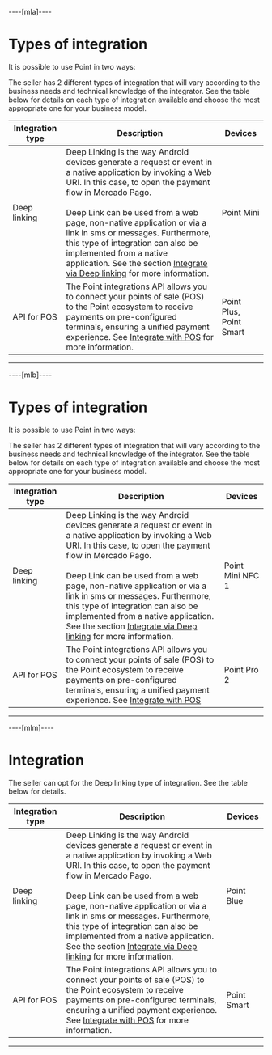 ----[mla]----
# Types of integration

It is possible to use Point in two ways:

The seller has 2 different types of integration that will vary according to the business needs and technical knowledge of the integrator. See the table below for details on each type of integration available and choose the most appropriate one for your business model.

| Integration type | Description | Devices |
| --- | --- | --- |
| Deep linking | Deep Linking is the way Android devices generate a request or event in a native application by invoking a Web URI. In this case, to open the payment flow in Mercado Pago. <br><br> Deep Link can be used from a web page, non-native application or via a link in sms or messages. Furthermore, this type of integration can also be implemented from a native application. See the section [Integrate via Deep linking](/developers/en/docs/mp-point/integration-configuration/integrate-mobile-devices/integrate-via-deep-linking) for more information. | Point Mini |
| API for POS | The Point integrations API allows you to connect your points of sale (POS) to the Point ecosystem to receive payments on pre-configured terminals, ensuring a unified payment experience. See [Integrate with POS](/developers/en/docs/mp-point/integration-configuration/integrate-with-pdv/introduction) for more information. | Point Plus, Point Smart |

------------

----[mlb]----
# Types of integration

It is possible to use Point in two ways:

The seller has 2 different types of integration that will vary according to the business needs and technical knowledge of the integrator. See the table below for details on each type of integration available and choose the most appropriate one for your business model.

| Integration type | Description | Devices |
| --- | --- | --- |
| Deep linking | Deep Linking is the way Android devices generate a request or event in a native application by invoking a Web URI. In this case, to open the payment flow in Mercado Pago. <br><br> Deep Link can be used from a web page, non-native application or via a link in sms or messages. Furthermore, this type of integration can also be implemented from a native application. See the section [Integrate via Deep linking](/developers/en/docs/mp-point/integration-configuration/integrate-mobile-devices/integrate-via-deep-linking) for more information. | Point Mini NFC 1 |
| API for POS | The Point integrations API allows you to connect your points of sale (POS) to the Point ecosystem to receive payments on pre-configured terminals, ensuring a unified payment experience. See [Integrate with POS](/developers/en/docs/mp-point/integration-configuration/integrate-with-pdv/introduction) | Point Pro 2 |

------------

----[mlm]----
# Integration

The seller can opt for the Deep linking type of integration. See the table below for details.

| Integration type | Description | Devices |
| --- | --- | --- |
| Deep linking | Deep Linking is the way Android devices generate a request or event in a native application by invoking a Web URI. In this case, to open the payment flow in Mercado Pago. <br><br> Deep Link can be used from a web page, non-native application or via a link in sms or messages. Furthermore, this type of integration can also be implemented from a native application. See the section [Integrate via Deep linking](/developers/en/docs/mp-point/integration-configuration/integrate-mobile-devices/integrate-via-deep-linking) for more information. | Point Blue |
| API for POS | The Point integrations API allows you to connect your points of sale (POS) to the Point ecosystem to receive payments on pre-configured terminals, ensuring a unified payment experience. See [Integrate with POS](/developers/en/docs/mp-point/integration-configuration/integrate-with-pdv/introduction) for more information. | Point Smart |

------------
